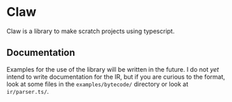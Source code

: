 # Claw

Claw is a library to make scratch projects using typescript.

## Documentation

Examples for the use of the library will be written in the future.
I do not *yet* intend to write documentation for the IR, but if you are curious to the format, look at some files in the `examples/bytecode/` directory or look at `ir/parser.ts/`.
